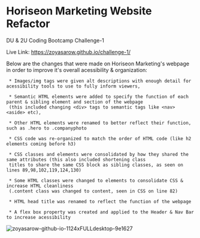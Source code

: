 # Horiseon Marketing Website Refactor 

DU &amp; 2U Coding Bootcamp Challenge-1 

Live Link: https://zoyasarow.github.io/challenge-1/

Below are the changes that were made on Horiseon Marketing's webpage in order to improve it's overall acessibility & organization:

     * Images/img tags were given alt descriptions with enough detail for acessibility tools to use to fully inform viewers,
     
     * Semantic HTML elements were added to specify the function of each parent & sibling element and section of the webpage 
     (this included changing <div> tags to semantic tags like <nav> <aside> etc),
     
     * Other HTML elements were renamed to better reflect their function, such as .hero to .companyphoto
     
     * CSS code was re-organized to match the order of HTML code (like h2 elements coming before h3)
     
     * CSS classes and elements were consolidated by how they shared the same attributes (this also included shortening class 
     titles to share the same CSS block as sibling classes, as seen on lines 89,98,102,119,124,130)
     
     * Some HTML classes were changed to elements to consolidate CSS & increase HTML cleanliness 
     (.content class was changed to content, seen in CSS on line 82)
     
     * HTML head title was renamed to reflect the function of the webpage 
     
     * A flex box property was created and applied to the Header & Nav Bar to increase acessibility 
     
![zoyasarow-github-io-1124xFULLdesktop-9e1627](https://user-images.githubusercontent.com/101853202/167539649-46f83cb7-b629-45a9-9639-4cf711377ce7.png)
